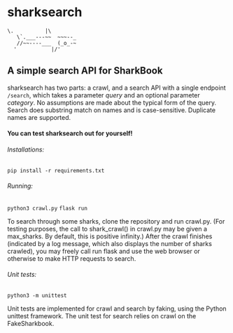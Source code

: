 # sharksearch

    \.          |\
       \`.___---~~  ~~~--_
       //~~----___  (_o_-~
      '           |/'

## A simple search API for SharkBook

sharksearch has two parts: a crawl, and a search API with a single endpoint `/search`, which takes a parameter *query* and an optional parameter *category*. No assumptions are made about the typical form of the query. Search does substring match on names and is case-sensitive. Duplicate names are supported.

#### You can test sharksearch out for yourself! 

###### Installations:

`pip install -r requirements.txt`

###### Running:

`python3 crawl.py`
`flask run`

To search through some sharks, clone the repository and run crawl.py. (For testing purposes, the call to shark_crawl() in crawl.py may be given a max_sharks. By default, this is positive infinity.) After the crawl finishes (indicated by a log message, which also displays the number of sharks crawled), you may freely call run flask and use the web browser or otherwise to make HTTP requests to search. 

###### Unit tests:

`python3 -m unittest`

Unit tests are implemented for crawl and search by faking, using the Python unittest framework. The unit test for search relies on crawl on the FakeSharkbook.

